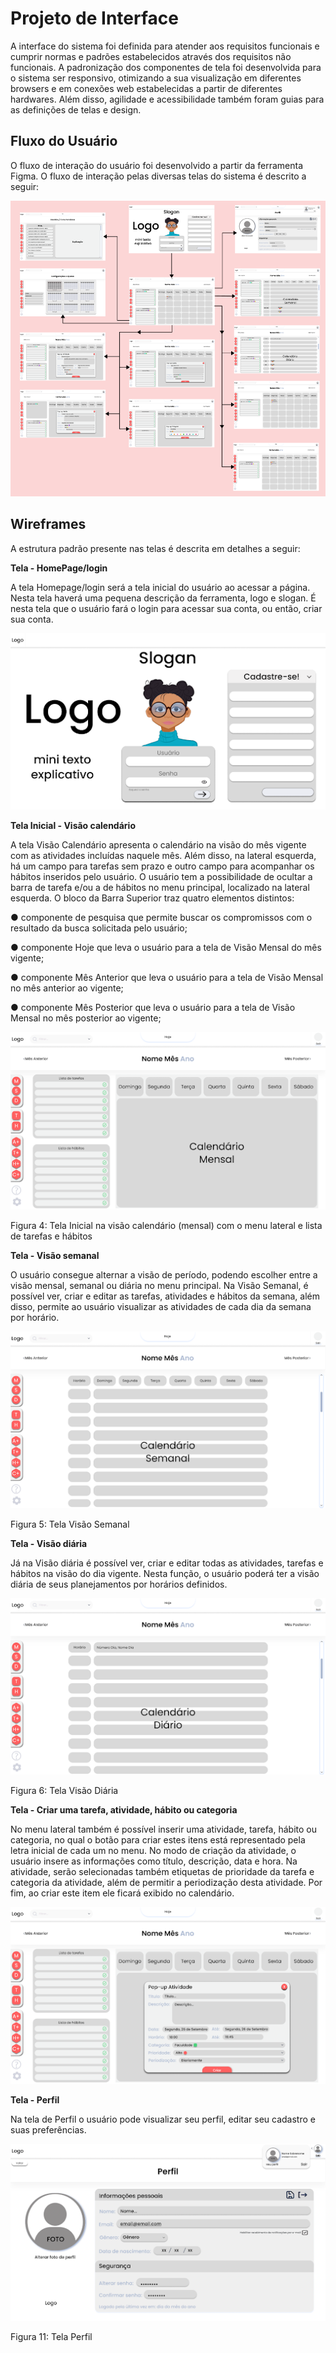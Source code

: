 
# Projeto de Interface

A interface do sistema foi definida para atender aos requisitos funcionais e cumprir normas e padrões estabelecidos através dos requisitos não funcionais. A padronização dos componentes de tela foi desenvolvida para o sistema ser responsivo, otimizando a sua visualização em diferentes browsers e em conexões web estabelecidas a partir de diferentes hardwares. Além disso, agilidade e acessibilidade também foram guias para as definições de telas e design.

## Fluxo do Usuário

O fluxo de interação do usuário foi desenvolvido a partir da ferramenta Figma. O fluxo de interação pelas diversas telas do sistema é descrito a seguir:

![Fluxo](img/fluxo.png)

## Wireframes
A estrutura padrão presente nas telas é descrita em detalhes a seguir:

<b>Tela - HomePage/login</b>

A tela Homepage/login será a tela inicial do usuário ao acessar a página. Nesta tela haverá uma pequena descrição da ferramenta, logo e slogan. É nesta tela que o usuário fará o login para acessar sua conta, ou então, criar sua conta.

![tela_cadastro](img/tela_cadastro.png)

<b>Tela Inicial - Visão calendário</b>

A tela Visão Calendário apresenta o calendário na visão do mês vigente com as atividades incluídas naquele mês. Além disso, na lateral esquerda, há um campo para tarefas sem prazo e outro campo para acompanhar os hábitos inseridos pelo usuário. O usuário tem a possibilidade de ocultar a barra de tarefa e/ou a de hábitos no menu principal, localizado na lateral esquerda.
O bloco da Barra Superior traz quatro elementos distintos:

● 	componente de pesquisa que permite buscar os compromissos com o resultado da busca solicitada pelo usuário;

● 	componente Hoje que leva o usuário para a tela de Visão Mensal do mês vigente;

● 	componente Mês Anterior que leva o usuário para a tela de Visão Mensal no mês anterior ao vigente;

● 	componente Mês Posterior que leva o usuário para a tela de Visão Mensal no mês posterior ao vigente;

![tela_inicial_mensal](img/tela_inicial_mensal.png)

Figura 4: Tela Inicial na visão calendário (mensal) com o menu lateral e lista de tarefas e hábitos
 
<b>Tela - Visão semanal</b>

O usuário consegue alternar a visão de período, podendo escolher entre a visão mensal, semanal ou diária no menu principal. Na Visão Semanal, é possível ver, criar e editar as tarefas, atividades e hábitos da semana, além disso, permite ao usuário visualizar as atividades de cada dia da semana por horário.

![tela_inicial_semanal](img/tela_inicial_semanal.png)

Figura 5: Tela Visão Semanal
 
<b>Tela - Visão diária</b>

Já na Visão diária é possível ver, criar e editar todas as atividades, tarefas e hábitos na visão do dia vigente. Nesta função, o usuário poderá ter a visão diária de seus planejamentos por horários definidos.

![tela_inicial_diario](img/tela_inicial_diario.png)

Figura 6: Tela Visão Diária
 
<b>Tela - Criar uma tarefa, atividade, hábito ou categoria</b>

No menu lateral também é possível inserir uma atividade, tarefa, hábito ou categoria, no qual o botão para criar estes itens está representado pela letra inicial de cada um no menu. No modo de criação da atividade, o usuário insere as informações como título, descrição, data e hora. Na atividade, serão selecionadas também etiquetas de prioridade da tarefa e categoria da atividade, além de permitir a periodização desta atividade. Por fim, ao criar este item ele ficará exibido no calendário.

 ![tela_criar_atividade](img/tela_criar_atividade.png)

<b>Tela - Perfil</b>

Na tela de Perfil o usuário pode visualizar seu perfil, editar seu cadastro e suas preferências.

 ![tela_perfil](img/tela_perfil.png)

Figura 11: Tela Perfil


